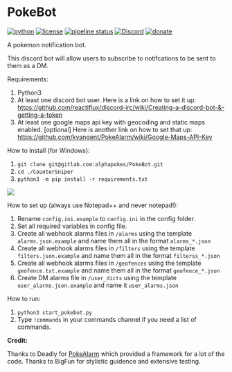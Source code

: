 # PokeBot

[![python](https://img.shields.io/badge/Python-3.6-blue.svg)]() [![license](https://img.shields.io/github/license/mashape/apistatus.svg)](https://img.shields.io/gitlab/license/alphapokes/pokebot) [![pipeline status](https://gitlab.com/alphapokes/PokeBot/badges/master/pipeline.svg)](https://gitlab.com/alphapokes/PokeBot/commits/master) [![Discord](https://img.shields.io/discord/314040044052545538.svg)](https://discordapp.com/channels/314040044052545538/314040595456983040) [![donate](https://img.shields.io/badge/Donate-PayPal-blue.svg)](https://paypal.me/dneal12)

A pokemon notification bot.

This discord bot will allow users to subscribe to notifcations to be sent to them as a DM.

Requirements:

1. Python3
2. At least one discord bot user.  Here is a link on how to set it up: https://github.com/reactiflux/discord-irc/wiki/Creating-a-discord-bot-&-getting-a-token
3. At least one google maps api key with geocoding and static maps enabled. [optional]  Here is another link on how to set that up: https://github.com/kvangent/PokeAlarm/wiki/Google-Maps-API-Key

How to install (for Windows):

1. `git clone git@gitlab.com:alphapokes/PokeBot.git`
2. `cd ./CounterSniper`
3. `python3 -m pip install -r requirements.txt`

![](https://i.imgur.com/1i3FSqe.png)

How to set up (always use Notepad++ and never notepad!):

1. Rename `config.ini.example` to `config.ini` in the config folder.
2. Set all required variables in config file.
3. Create all webhook alarms files in `/alarms` using the template `alarms.json.example` and name them all in the format `alarms_*.json`
4. Create all webhook alarms files in `/filters` using the template `filters.json.example` and name them all in the format `filterss_*.json`
5. Create all webhook alarms files in `/geofences` using the template `geofence.txt.example` and name them all in the format `geofence_*.json`
6. Create DM alarms file in `/user_dicts` using the template `user_alarms.json.example` and name it `user_alarms.json`

How to run:

1. `python3 start_pokebot.py`
2. Type `!commands` in your commands channel if you need a list of commands.

**Credit:**

Thanks to Deadly for [PokeAlarm](https://github.com/PokeAlarm/PokeAlarm) which provided a framework for a lot of the code.
Thanks to BigFun for stylistic guidence and extensive testing.